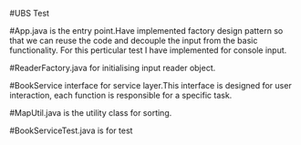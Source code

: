 #UBS Test

#App.java is the entry point.Have implemented factory design pattern so that we can reuse the code and decouple the input from the basic functionality. For this perticular test I have implemented for console input.

#ReaderFactory.java for initialising input reader object.

#BookService interface for service layer.This interface is designed for user interaction, each function is responsible for a specific task.

#MapUtil.java is the utility class for sorting.

#BookServiceTest.java is for test
